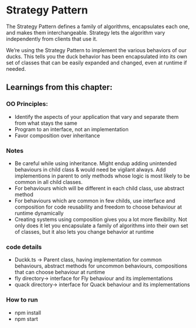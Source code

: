 # Strategy Pattern
The Strategy Pattern defines a family of algorithms, encapsulates each one, and makes them interchangeable. Strategy lets the algorithm vary independently from clients that use it. 

We’re using the Strategy Pattern to implement the various behaviors of our ducks. This tells you the duck behavior has been encapsulated into its own set of classes that can be easily expanded and changed, even at runtime if needed.


## Learnings from this chapter:
### OO Principles:
* Identify the aspects of your application that vary and separate them from what stays the same
* Program to an interface, not an implementation
* Favor composition over inheritance

### Notes
* Be careful while using inheritance. Might endup adding unintended behaviours in child class & would need be vigilant always. Add implementions in parent to only methods whose logic is most likely to be common in all child classes.
* For behaviours which will be different in each child class, use abstract method 
* For behaviours which are common in few childs, use interface and composition for code reusability and freedom to choose behaviour at runtime dynamically
* Creating systems using composition gives you a lot more flexibility. Not only does it let you encapsulate a family of algorithms into their own set of classes, but it also lets you change behavior at runtime

### code details
* Duckk.ts -> Parent class, having implementation for common behaviours, abstract methods for uncommon behaviours, compositions that can choose behaviour at runtime
* fly directory-> interface for Fly behaviour and its implementations
* quack directory-> interface for Quack behaviour and its implementations

### How to run
* npm install
* npm start

